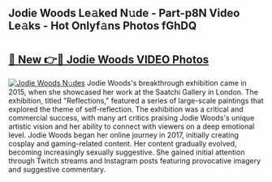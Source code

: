 ## Jodie Woods Le𝚊ked N𝚞de - Part-p8N Video Le𝚊ks - Hot Onlyf𝚊ns Photos fGhDQ

# <h2><a href="http://ab54741.deff.icu/?id=Jodie+Woods">🔗 New 👉🔴 Jodie Woods VIDEO Photos</a></h2>

[![Jodie Woods N𝚞des](https://i.imgur.com/rIISA9y.gif)](http://ab54741.deff.icu/?id=Jodie+Woods)
Jodie Woods's breakthrough exhibition came in 2015, when she showcased her work at the Saatchi Gallery in London. The exhibition, titled "Reflections," featured a series of large-scale paintings that explored the theme of self-reflection. The exhibition was a critical and commercial success, with many art critics praising Jodie Woods's unique artistic vision and her ability to connect with viewers on a deep emotional level. Jodie Woods began her online journey in 2017, initially creating cosplay and gaming-related content. Her content gradually evolved, becoming increasingly sexually suggestive. She gained initial attention through Twitch streams and Instagram posts featuring provocative imagery and suggestive commentary.
